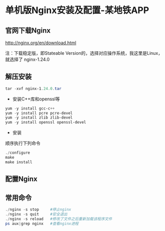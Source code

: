 # 单机版Nginx安装及配置-某地铁APP <!-- {docsify-ignore-all} -->

## 官网下载Nginx

http://nginx.org/en/download.html

注：下载稳定版，即Stateable Version的，选择对应操作系统，我这里是Linux，就选择了 nginx-1.24.0

## 解压安装

```powershell
tar -xvf nginx-1.24.0.tar
```

- 安装C++库和openssl等

```powershell
yum -y install gcc-c++
yum -y install pcre pcre-devel
yum -y install zlib zlib-devel
yum -y install openssl openssl-devel
```

- 安装

顺序执行下列命令

```powershell
./configure
make
make install
```

## 配置Nginx


## 常用命令

```powershell
./nginx -s stop		#停止nginx
./nginx	-s quit		#安全退出
./nginx -s reload	#修改了文件之后重新加载该程序文件
ps aux|grep nginx	#查看nginx进程
```